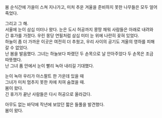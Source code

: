 봄
순식간에 가을이 스쳐 지나가고, 미처 추운 겨울을 준비하지 못한 나무들은 모두 얼어 죽었다.

그리고 그 해.  
서울에 눈이 삼십 미터나 왔다. 눈은 도시 허공까지 몽땅 채워 사람들은 아래로 내려와 긴 휴가를 가졌다. 우린 몽당 연필처럼 삼십 미터 눈 위에 나란히 꽂혀 있었다.  
하늘이 좀 더 가까운 이곳은 여전히 더 추웠고, 우리 사이의 공기도 겨울의 영하를 피해갈 수 없었다.  
난 봄을 발음했다. 그녀는 하늘보다 파랬던 두 손목으로 날 안아주었다 두 손목은 조금 따뜻했다.  
난 그녀 품 안에서 눈이 빨리 녹아 내리길 기대했다.

눈이 녹아 우리가 아스팔트 한 가운데 있을 때  
그녀가 미처 멈추지 못한 차에 치여 숨졌을 때.  
봄이 왔다.  
긴 휴가가 끝난 사람들은 다시 허공으로 올라갔다.

아무도 없는 바닥에 작년에 보았던 짧은 들풀을 발견했다.  
봄이 왔다.
